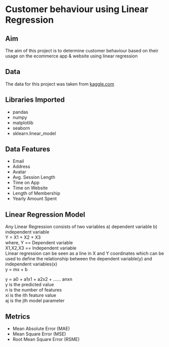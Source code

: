 # Customer behaviour using Linear Regression
## Aim 
The aim of this project is to determine customer behaviour based on their usage on the ecommerce app & website using linear regression 
## Data 
The data for this project was taken from [kaggle.com](https://www.kaggle.com/gauravc007/linear-regression-e-commerce-customers/data) 
## Libraries Imported
- pandas
- numpy
- matplotlib
- seaborn
- sklearn.linear_model

## Data Features
- Email
- Address  
- Avatar 
- Avg. Session Length
- Time on App
- Time on Website
- Length of Membership
- Yearly Amount Spent

## Linear Regression Model
Any Linear Regression consists of two variables a) dependent variable b) independent variable\
Y = X1 + X2 + X3\
where, Y == Dependent variable\
       X1,X2,X3 == Independent variable\
Linear regression can be seen as a line in X and Y coordinates which can be used to define the relationship between the dependent variable(y) and independent variables(x)\
y = mx + b

y = a0 + a1x1 + a2x2 + ...... anxn\
y is the predicted value\
n is the number of features\
xi is the ith feature value\
aj is the jth model parameter

## Metrics
- Mean Absolute Error (MAE)
- Mean Square Error (MSE)
- Root Mean Square Error (RSME)





